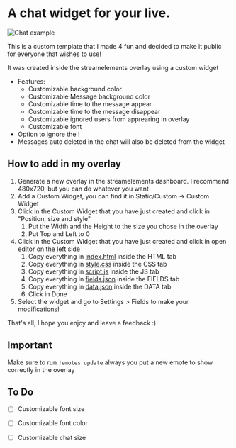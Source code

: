 # A chat widget for your live.
![Chat example](https://i.ibb.co/k9fkJxD/Screenshot-2022-01-04-at-18-46-14-Stream-Elements-The-ultimate-tools-for-live-streaming.png "Chat example of the overlay")

This is a custom template that I made 4 fun and decided to make it public for everyone that wishes to use!

It was created inside the streamelements overlay using a custom widget

+ Features:
    + Customizable background color
    + Customizable Message background color
    + Customizable time to the message appear
    + Customizable time to the message disappear
    + Customizable ignored users from apprearing in overlay
    + Customizable font
+ Option to ignore the !
+ Messages auto deleted in the chat will also be deleted from the widget

## How to add in my overlay

1. Generate a new overlay in the streamelements dashboard. I recommend 480x720, but you can do whatever you want
2. Add a Custom Widget, you can find it in Static/Custom -> Custom Widget
3. Click in the Custom Widget that you have just created and click in "Position, size and style"
    1. Put the Width and the Height to the size you chose in the overlay
    2. Put Top and Left to 0   
4. Click in the Custom Widget that you have just created and click in open editor on the left side
    1. Copy everything in [index.html](./index.html) inside the HTML tab
    2. Copy everything in [style.css](./style.css) inside the CSS tab
    3. Copy everything in [script.js](./script.js) inside the JS tab
    4. Copy everything in [fields.json](./fields.json) inside the FIELDS tab
    5. Copy everything in [data.json](./data.json) inside the DATA tab
    6. Click in Done
5.  Select the widget and go to Settings > Fields to make your modifications!

That's all, I hope you enjoy and leave a feedback :)

## Important
Make sure to run `!emotes update` always you put a new emote to show correctly in the overlay

## To Do

- [ ] Customizable font size
- [ ] Customizable font color
- [ ] Customizable chat size

